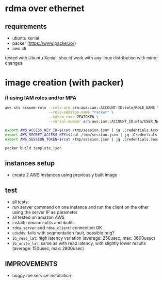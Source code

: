 # rdma over ethernet

## requirements

* ubuntu xenial 
* packer (https://www.packer.io/)
* aws cli

tested with Ubuntu Xenial, should work with any linux distribution with minor changes

# image creation (with packer)

### if using IAM roles and/or MFA
```sh
aws sts assume-role --role-arn arn:aws:iam::ACCOUNT-ID:role/ROLE_NAME \
                    --role-session-name "Packer" \
                    --token-code 2FATOKEN \
                    --serial-number arn:aws:iam::ACCOUNT_ID:mfa/USER_NAME > /tmp/session.json

export AWS_ACCESS_KEY_ID=$(cat /tmp/session.json | jq .Credentials.AccessKeyId)
export AWS_SECRET_ACCESS_KEY=$(cat /tmp/session.json | jq .Credentials.SecretAccessKey
export AWS_SESSION_TOKEN=$(cat /tmp/session.json | jq .Credentials.SessionToken)
```

```sh
packer build template.json
```

## instances setup
* create 2 AWS instances using previously built image

## test

* all tests: 
 * run server command on one instance and run the client on the other using the server IP as parameter
 * all tested on amazon AWS
 * install: rdmacm-utils and ibutils
* ``rdma_server`` and ``rdma_client``: connection OK
* ``udaddy``: fails with segmentation fault, possible bug?
* ``ib_read_lat``: high latency variation (average: 250usec, max: 3600usec)
* ``ib_write_lat``: same as with read latency, with slightly lower results (average: 150usec, max: 2800usec)

## IMPROVEMENTS

* buggy rxe service installation


